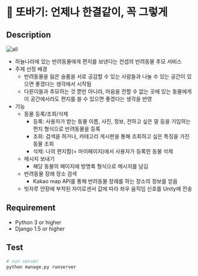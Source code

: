 # :dog: 또바기: 언제나 한결같이, 꼭 그렇게



## Description

![all](https://user-images.githubusercontent.com/70613905/162095645-1846fd0b-0a13-455c-85cd-15d69fc5b5db.png)


 * 하늘나라에 있는 반려동물에게 편지를 보낸다는 컨셉의 반려동물 추모 서비스
 * 주제 선정 배경
   * 반려동물을 잃은 슬픔을 서로 공감할 수 있는 사람들과 나눌 수 있는 공간이 있으면 좋겠다는 생각에서 시작됨
   * 다른이들과 추모하는 것 뿐만 아니라, 마음을 전할 수 없는 곳에 있는 동물에게 이 공간에서라도 편지를 쓸 수 있으면 좋겠다는 생각을 반영
 * 기능
   * 동물 등록/조회/삭제
     * 등록: 사용자가 받는 동물 이름, 사진, 정보, 전하고 싶은 말 등을 기입하는 편지 형식으로 반려동물을 등록
     * 조회: 검색을 하거나, 카테고리 게시판을 통해 조회하고 싶은 특징을 가진 동물 조회
     * 삭제: 나의 편지함(= 마이페이지)에서 사용자가 등록한 동물 삭제
   * 메시지 보내기
     * 해당 동물의 페이지에 방명록 형식으로 메시지를 남김
   * 반려동물 장례 장소 검색
     * Kakao map API를 통해 반려동물 장례를 하는 장소의 정보를 얻음
   * 빗자루 안장에 부착된 자이로센서 값에 따라 좌우 움직임 신호를 Unity에 전송



## Requirement

* Python 3 or higher
* Django 1.5 or higher



## Test

```bash
# run server
python manage.py runserver
```

